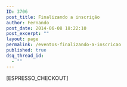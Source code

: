 ```yaml
---
ID: 3706
post_title: Finalizando a inscrição
author: Fernando
post_date: 2014-06-08 18:22:10
post_excerpt: ""
layout: page
permalink: /eventos-finalizando-a-inscricao
published: true
dsq_thread_id:
  - ""
---
```

[ESPRESSO_CHECKOUT]
